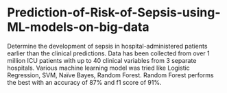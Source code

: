 # Prediction-of-Risk-of-Sepsis-using-ML-models-on-big-data
Determine the development of sepsis in hospital-administered patients earlier than the clinical predictions.
Data has been collected from over 1 million ICU patients with up to 40 clinical variables from 3 separate hospitals.
Various machine learning model was tried like Logistic Regression, SVM, Naïve Bayes, Random Forest. 
Random Forest performs the best with an accuracy of 87% and f1 score of 91%.

